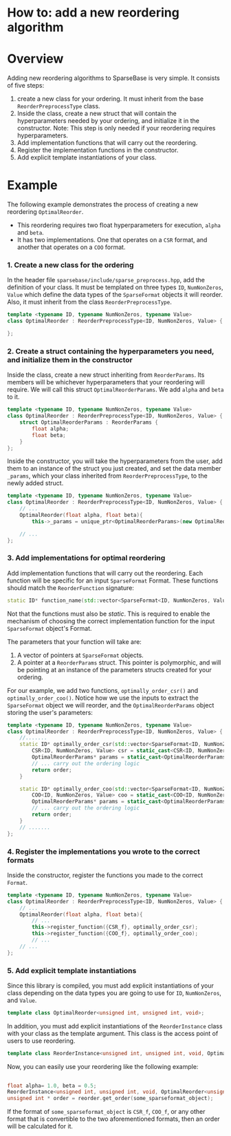 # How to: add a new reordering algorithm

# Overview

Adding new reordering algorithms to SparseBase is very simple. It consists of five steps:

1. create a new class for your ordering. It must inherit from the base `ReorderPreprocessType` class.
2. Inside the class, create a new struct that will contain the hyperparameters needed by your ordering, and initialize it in the constructor. Note: This step is only needed if your reordering requires hyperparameters.
3. Add implementation functions that will carry out the reordering. 
4. Register the implementation functions in the constructor.
5. Add explicit template instantiations of your class.

# Example

The following example demonstrates the process of creating a new reordering `OptimalReorder`.

- This reordering requires two float hyperparameters for execution, `alpha` and `beta`.
- It has two implementations. One that operates on a `CSR` format, and another that operates on a `COO` format.

### 1. Create a new class for the ordering

In the header file `sparsebase/include/sparse_preprocess.hpp`, add the definition of your class. It must be templated on three types `ID`, `NumNonZeros`, `Value` which define the data types of the `SparseFormat` objects it will reorder. Also, it must inherit from the class `ReorderPreprocessType`.

```cpp
template <typename ID, typename NumNonZeros, typename Value>
class OptimalReorder : ReorderPreprocessType<ID, NumNonZeros, Value> {

};
```

### 2. Create a struct containing the hyperparameters you need, and initialize them in the constructor

Inside the class, create a new struct inheriting from `ReorderParams`. Its members will be whichever hyperparameters that your reordering will require. We will call this struct `OptimalReorderParams`. We add `alpha` and `beta` to it.

```cpp
template <typename ID, typename NumNonZeros, typename Value>
class OptimalReorder : ReorderPreprocessType<ID, NumNonZeros, Value> {
	struct OptimalReorderParams : ReorderParams {
		float alpha;
		float beta;
	}
};
```

Inside the constructor, you will take the hyperparameters from the user, add them to an instance of the struct you just created, and set the data member `_params`, which your class inherited from `ReorderPreprocessType`, to the newly added struct.

```cpp
template <typename ID, typename NumNonZeros, typename Value>
class OptimalReorder : ReorderPreprocessType<ID, NumNonZeros, Value> {
	// ...
	OptimalReorder(float alpha, float beta){
		this->_params = unique_ptr<OptimalReorderParams>(new OptimalReorderParams{alpha, beta});

	// ...
};
```

### 3. Add implementations for optimal reordering

Add implementation functions that will carry out the reordering. Each function will be specific for an input `SparseFormat` Format. These functions should match the `ReorderFunction` signature:

```cpp
static ID* function_name(std::vector<SparseFormat<ID, NumNonZeros, Value>*>, ReorderParams*) 
```
Not that the functions must also be *static*. This is required to enable the mechanism of choosing the correct implementation function for the input `SparseFormat` object's Format.  

The parameters that your function will take are:

1. A vector of pointers at `SparseFormat` objects.
2. A pointer at a `ReorderParams` struct. This pointer is polymorphic, and will be pointing at an instance of the parameters structs created for your ordering. 

For our example, we add two functions, `optimally_order_csr()` and `optimally_order_coo()`. Notice how we use the inputs to extract the `SparseFormat` object we will reorder, and the `OptimalReorderParams` object storing the user's parameters:

```cpp
template <typename ID, typename NumNonZeros, typename Value>
class OptimalReorder : ReorderPreprocessType<ID, NumNonZeros, Value> {
	//.......
	static ID* optimally_order_csr(std::vector<SparseFormat<ID, NumNonZeros, Value>*> input_sf, ReorderParams* poly_params){
		CSR<ID, NumNonZeros, Value> csr = static_cast<CSR<ID, NumNonZeros, Value>(input_sf[0]);
		OptimalReorderParams* params = static_cast<OptimalReorderParams*>(poly_params);
		// ... carry out the ordering logic
		return order;
	}

	static ID* optimally_order_coo(std::vector<SparseFormat<ID, NumNonZeros, Value>*> input_sf, ReorderParams* poly_params){
		COO<ID, NumNonZeros, Value> coo = static_cast<COO<ID, NumNonZeros, Value>(input_sf[0]);
		OptimalReorderParams* params = static_cast<OptimalReorderParams*>(poly_params);
		// ... carry out the ordering logic
		return order;
	}
	// .......
};
```

### 4. Register the implementations you wrote to the correct formats

Inside the constructor, register the functions you made to the correct `Format`. 

```cpp
template <typename ID, typename NumNonZeros, typename Value>
class OptimalReorder : ReorderPreprocessType<ID, NumNonZeros, Value> {
	// ...
	OptimalReorder(float alpha, float beta){
		// ...
		this->register_function({CSR_f}, optimally_order_csr);
		this->register_function({COO_f}, optimally_order_coo);
		// ...
	// ...
};
```

### 5. Add explicit template instantiations

Since this library is compiled, you must add explicit instantiations of your class depending on the data types you are going to use for `ID`, `NumNonZeros`, and `Value`. 

```cpp
template class OptimalReorder<unsigned int, unsigned int, void>;
```

In addition, you must add explicit instantiations of the `ReorderInstance` class with your class as the template argument. This class is the access point of users to use reordering.

```cpp
template class ReorderInstance<unsigned int, unsigned int, void, OptimalReorder<unsigned int, unsigned int, void>>
```

Now, you can easily use your reordering like the following example:

```cpp
 
float alpha= 1.0, beta = 0.5;
ReorderInstance<unsigned int, unsigned int, void, OptimalReorder<unsigned int, unsigned int, void>> reorder(alpha, beta);
unsigned int * order = reorder.get_order(some_sparseformat_object);
```

If the format of `some_sparseformat_object` is `CSR_f`, `COO_f`, or any other format that is convertible to the two aforementioned formats, then an order will be calculated for it.